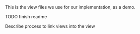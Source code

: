 This is the view files we use for our implementation, as a demo.

TODO finish readme

Describe process to link views into the view